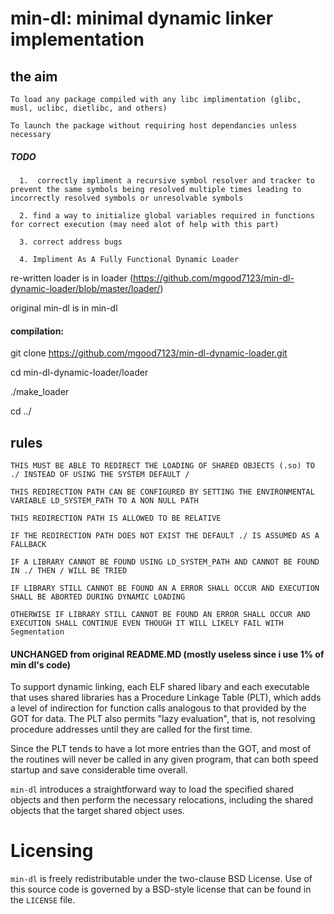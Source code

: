# min-dl: minimal dynamic linker implementation

## the aim
    
    To load any package compiled with any libc implimentation (glibc, musl, uclibc, dietlibc, and others)

    To launch the package without requiring host dependancies unless necessary

##### TODO
      1.  correctly impliment a recursive symbol resolver and tracker to prevent the same symbols being resolved multiple times leading to incorrectly resolved symbols or unresolvable symbols
      
      2. find a way to initialize global variables required in functions for correct execution (may need alot of help with this part)
      
      3. correct address bugs

      4. Impliment As A Fully Functional Dynamic Loader
 

re-written loader is in loader (https://github.com/mgood7123/min-dl-dynamic-loader/blob/master/loader/)

original min-dl is in min-dl

#### compilation:

git clone https://github.com/mgood7123/min-dl-dynamic-loader.git

cd min-dl-dynamic-loader/loader

./make_loader

cd ../



## rules

    THIS MUST BE ABLE TO REDIRECT THE LOADING OF SHARED OBJECTS (.so) TO ./ INSTEAD OF USING THE SYSTEM DEFAULT /

    THIS REDIRECTION PATH CAN BE CONFIGURED BY SETTING THE ENVIRONMENTAL VARIABLE LD_SYSTEM_PATH TO A NON NULL PATH

    THIS REDIRECTION PATH IS ALLOWED TO BE RELATIVE

    IF THE REDIRECTION PATH DOES NOT EXIST THE DEFAULT ./ IS ASSUMED AS A FALLBACK

    IF A LIBRARY CANNOT BE FOUND USING LD_SYSTEM_PATH AND CANNOT BE FOUND IN ./ THEN / WILL BE TRIED

    IF LIBRARY STILL CANNOT BE FOUND AN A ERROR SHALL OCCUR AND EXECUTION SHALL BE ABORTED DURING DYNAMIC LOADING

    OTHERWISE IF LIBRARY STILL CANNOT BE FOUND AN ERROR SHALL OCCUR AND EXECUTION SHALL CONTINUE EVEN THOUGH IT WILL LIKELY FAIL WITH Segmentation

 


#### UNCHANGED from original README.MD (mostly useless since i use 1% of min dl's code)
To support dynamic linking, each ELF shared libary and each executable that
uses shared libraries has a Procedure Linkage Table (PLT), which adds a level
of indirection for function calls analogous to that provided by the GOT for
data. The PLT also permits "lazy evaluation", that is, not resolving
procedure addresses until they are called for the first time.

Since the PLT tends to have a lot more entries than the GOT, and most of the
routines will never be called in any given program, that can both speed
startup and save considerable time overall.

`min-dl` introduces a straightforward way to load the specified shared
objects and then perform the necessary relocations, including the shared
objects that the target shared object uses.

# Licensing
`min-dl` is freely redistributable under the two-clause BSD License.
Use of this source code is governed by a BSD-style license that can be found
in the `LICENSE` file.
